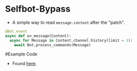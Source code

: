 # Selfbot-Bypass
- A simple way to read `message.content` after the "patch".
```py
@Bot.event
async def on_message(Content):
  async for Message in Content.channel.history(limit = 1):
    await Bot.process_commands(Message)
```

#Example Code
- Found [here](https://github.com/Niz2y/Selfbot-Bypass/blob/main/Example.py).
